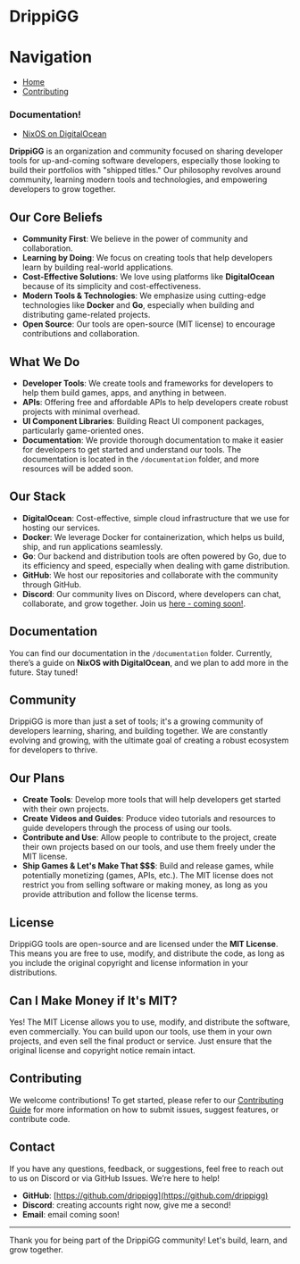 # DrippiGG

# Navigation

- [Home](/)
- [Contributing](/contributing/contributing)

### Documentation!
- [NixOS on DigitalOcean](/documentation/nixos-digitalocean)


**DrippiGG** is an organization and community focused on sharing developer tools for up-and-coming software developers, especially those looking to build their portfolios with "shipped titles." Our philosophy revolves around community, learning modern tools and technologies, and empowering developers to grow together.

## Our Core Beliefs

- **Community First**: We believe in the power of community and collaboration.
- **Learning by Doing**: We focus on creating tools that help developers learn by building real-world applications.
- **Cost-Effective Solutions**: We love using platforms like **DigitalOcean** because of its simplicity and cost-effectiveness.
- **Modern Tools & Technologies**: We emphasize using cutting-edge technologies like **Docker** and **Go**, especially when building and distributing game-related projects.
- **Open Source**: Our tools are open-source (MIT license) to encourage contributions and collaboration.

## What We Do

- **Developer Tools**: We create tools and frameworks for developers to help them build games, apps, and anything in between.
- **APIs**: Offering free and affordable APIs to help developers create robust projects with minimal overhead.
- **UI Component Libraries**: Building React UI component packages, particularly game-oriented ones.
- **Documentation**: We provide thorough documentation to make it easier for developers to get started and understand our tools. The documentation is located in the `/documentation` folder, and more resources will be added soon.

## Our Stack

- **DigitalOcean**: Cost-effective, simple cloud infrastructure that we use for hosting our services.
- **Docker**: We leverage Docker for containerization, which helps us build, ship, and run applications seamlessly.
- **Go**: Our backend and distribution tools are often powered by Go, due to its efficiency and speed, especially when dealing with game distribution.
- **GitHub**: We host our repositories and collaborate with the community through GitHub.
- **Discord**: Our community lives on Discord, where developers can chat, collaborate, and grow together. Join us [here - coming soon!]().

## Documentation

You can find our documentation in the `/documentation` folder. Currently, there’s a guide on **NixOS with DigitalOcean**, and we plan to add more in the future. Stay tuned!

## Community

DrippiGG is more than just a set of tools; it's a growing community of developers learning, sharing, and building together. We are constantly evolving and growing, with the ultimate goal of creating a robust ecosystem for developers to thrive.

## Our Plans

- **Create Tools**: Develop more tools that will help developers get started with their own projects.
- **Create Videos and Guides**: Produce video tutorials and resources to guide developers through the process of using our tools.
- **Contribute and Use**: Allow people to contribute to the project, create their own projects based on our tools, and use them freely under the MIT license.
- **Ship Games & Let's Make That $$$**: Build and release games, while potentially monetizing (games, APIs, etc.). The MIT license does not restrict you from selling software or making money, as long as you provide attribution and follow the license terms.

## License

DrippiGG tools are open-source and are licensed under the **MIT License**. This means you are free to use, modify, and distribute the code, as long as you include the original copyright and license information in your distributions.

## Can I Make Money if It's MIT?

Yes! The MIT License allows you to use, modify, and distribute the software, even commercially. You can build upon our tools, use them in your own projects, and even sell the final product or service. Just ensure that the original license and copyright notice remain intact.

## Contributing

We welcome contributions! To get started, please refer to our [Contributing Guide](CONTRIBUTING.md) for more information on how to submit issues, suggest features, or contribute code.

## Contact

If you have any questions, feedback, or suggestions, feel free to reach out to us on Discord or via GitHub Issues. We’re here to help!

- **GitHub**: [https://github.com/drippigg](https://github.com/drippigg)
- **Discord**: creating accounts right now, give me a second!
- **Email**: email coming soon!

---

Thank you for being part of the DrippiGG community! Let's build, learn, and grow together.

